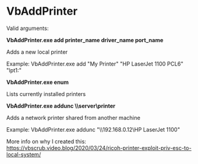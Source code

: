 # VbAddPrinter

Valid arguments:

**VbAddPrinter.exe add printer_name driver_name port_name**

Adds a new local printer

Example: 
VbAddPrinter.exe add "My Printer" "HP LaserJet 1100 PCL6" "lpt1:"


**VbAddPrinter.exe enum**

Lists currently installed printers


**VbAddPrinter.exe addunc \\\\server\\printer**

Adds a network printer shared from another machine

Example: 
VbAddPrinter.exe addunc "\\\\192.168.0.12\\HP LaserJet 1100"


More info on why I created this: https://vbscrub.video.blog/2020/03/24/ricoh-printer-exploit-priv-esc-to-local-system/
